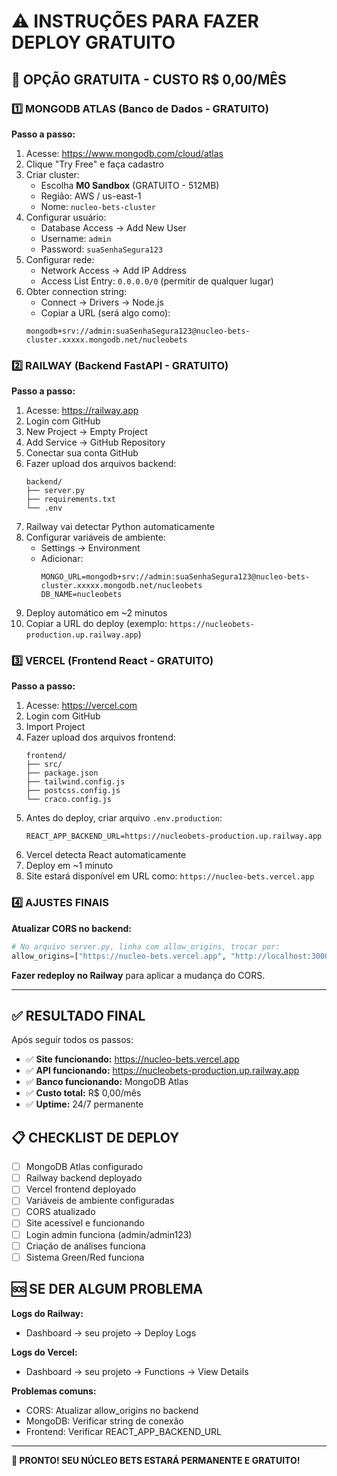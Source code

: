 # ⚠️ INSTRUÇÕES PARA FAZER DEPLOY GRATUITO

## 🎯 **OPÇÃO GRATUITA - CUSTO R$ 0,00/MÊS**

### 1️⃣ **MONGODB ATLAS (Banco de Dados - GRATUITO)**

**Passo a passo:**
1. Acesse: https://www.mongodb.com/cloud/atlas
2. Clique "Try Free" e faça cadastro
3. Criar cluster:
   - Escolha **M0 Sandbox** (GRATUITO - 512MB)
   - Região: AWS / us-east-1
   - Nome: `nucleo-bets-cluster`
4. Configurar usuário:
   - Database Access → Add New User
   - Username: `admin`
   - Password: `suaSenhaSegura123`
5. Configurar rede:
   - Network Access → Add IP Address
   - Access List Entry: `0.0.0.0/0` (permitir de qualquer lugar)
6. Obter connection string:
   - Connect → Drivers → Node.js
   - Copiar a URL (será algo como):
   ```
   mongodb+srv://admin:suaSenhaSegura123@nucleo-bets-cluster.xxxxx.mongodb.net/nucleobets
   ```

### 2️⃣ **RAILWAY (Backend FastAPI - GRATUITO)**

**Passo a passo:**
1. Acesse: https://railway.app
2. Login com GitHub
3. New Project → Empty Project
4. Add Service → GitHub Repository
5. Conectar sua conta GitHub
6. Fazer upload dos arquivos backend:
   ```
   backend/
   ├── server.py
   ├── requirements.txt
   └── .env
   ```
7. Railway vai detectar Python automaticamente
8. Configurar variáveis de ambiente:
   - Settings → Environment
   - Adicionar:
     ```
     MONGO_URL=mongodb+srv://admin:suaSenhaSegura123@nucleo-bets-cluster.xxxxx.mongodb.net/nucleobets
     DB_NAME=nucleobets
     ```
9. Deploy automático em ~2 minutos
10. Copiar a URL do deploy (exemplo: `https://nucleobets-production.up.railway.app`)

### 3️⃣ **VERCEL (Frontend React - GRATUITO)**

**Passo a passo:**
1. Acesse: https://vercel.com
2. Login com GitHub
3. Import Project
4. Fazer upload dos arquivos frontend:
   ```
   frontend/
   ├── src/
   ├── package.json
   ├── tailwind.config.js
   ├── postcss.config.js
   └── craco.config.js
   ```
5. Antes do deploy, criar arquivo `.env.production`:
   ```
   REACT_APP_BACKEND_URL=https://nucleobets-production.up.railway.app
   ```
6. Vercel detecta React automaticamente
7. Deploy em ~1 minuto
8. Site estará disponível em URL como: `https://nucleo-bets.vercel.app`

### 4️⃣ **AJUSTES FINAIS**

**Atualizar CORS no backend:**
```python
# No arquivo server.py, linha com allow_origins, trocar por:
allow_origins=["https://nucleo-bets.vercel.app", "http://localhost:3000"]
```

**Fazer redeploy no Railway** para aplicar a mudança do CORS.

---

## ✅ **RESULTADO FINAL**

Após seguir todos os passos:
- ✅ **Site funcionando:** https://nucleo-bets.vercel.app
- ✅ **API funcionando:** https://nucleobets-production.up.railway.app
- ✅ **Banco funcionando:** MongoDB Atlas
- ✅ **Custo total:** R$ 0,00/mês
- ✅ **Uptime:** 24/7 permanente

## 📋 **CHECKLIST DE DEPLOY**

- [ ] MongoDB Atlas configurado
- [ ] Railway backend deployado
- [ ] Vercel frontend deployado
- [ ] Variáveis de ambiente configuradas
- [ ] CORS atualizado
- [ ] Site acessível e funcionando
- [ ] Login admin funciona (admin/admin123)
- [ ] Criação de análises funciona
- [ ] Sistema Green/Red funciona

## 🆘 **SE DER ALGUM PROBLEMA**

**Logs do Railway:**
- Dashboard → seu projeto → Deploy Logs

**Logs do Vercel:**
- Dashboard → seu projeto → Functions → View Details

**Problemas comuns:**
- CORS: Atualizar allow_origins no backend
- MongoDB: Verificar string de conexão
- Frontend: Verificar REACT_APP_BACKEND_URL

---

**🎉 PRONTO! SEU NÚCLEO BETS ESTARÁ PERMANENTE E GRATUITO!**
